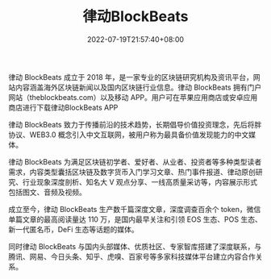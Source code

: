 ﻿---
weight: 
title: "律动BlockBeats"
description: "专业的区块链研究机构与资讯平台"
date: 2022-07-19T21:57:40+08:00
lastmod: 2022-07-19T16:45:40+08:00
draft: false
authors: ["seven"]
featuredImage: "ludongblockbeats.png"
link: "https://m.theblockbeats.info/"
tags: ["元宇宙资讯","律动BlockBeats"]
categories: ["navigation"]
navigation: ["元宇宙资讯"]
lightgallery: true
toc: true
pinned: false
recommend: false
recommend1: false
---
律动 BlockBeats 成立于 2018 年，是一家专业的区块链研究机构及资讯平台，网站内容涵盖海外区块链新闻以及国内区块链行业信息。律动 BlockBeats 拥有门户网站（theblockbeats.com）以及移动 APP。用户可在苹果应用商店或安卓应用商店进行下载律动BlockBeats APP

律动 BlockBeats 致力于传播前沿的技术趋势，长期倡导价值投资理念，先后将胖协议、WEB3.0 概念引入中文互联网，被用户称为最具备价值发现能力的中文媒体。

律动 BlockBeats 为满足区块链初学者、爱好者、从业者、投资者等多种类型读者需求，内容类型囊括区块链及数字货币入门学习文章、热门事件报道、律动原创研究、行业现象深度剖析、知名大 V 观点分享、一线高质量采访等，内容展示形式包括图文、音频及视频。

成立至今，律动 BlockBeats 生产数千篇深度文章，深度调查百余个 token，微信单篇文章的最高阅读量达 110 万，是国内最早关注和引领 EOS 生态、POS 生态、新一代匿名币，DeFi 生态等话题的媒体。

同时律动 BlockBeats 与国内头部媒体、优质社区、专家智库搭建了深度联系，与腾讯、网易、今日头条、知乎、虎嗅、百家号等多家科技媒体平台建立内容合作关系。